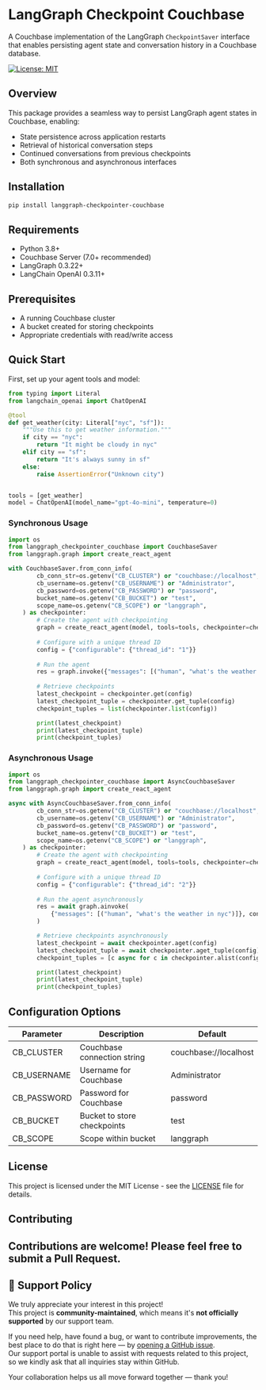 # LangGraph Checkpoint Couchbase

A Couchbase implementation of the LangGraph `CheckpointSaver` interface that enables persisting agent state and conversation history in a Couchbase database.

[![License: MIT](https://img.shields.io/badge/License-MIT-yellow.svg)](https://opensource.org/licenses/MIT)

## Overview

This package provides a seamless way to persist LangGraph agent states in Couchbase, enabling:
- State persistence across application restarts
- Retrieval of historical conversation steps
- Continued conversations from previous checkpoints
- Both synchronous and asynchronous interfaces

## Installation

```bash
pip install langgraph-checkpointer-couchbase
```

## Requirements

- Python 3.8+
- Couchbase Server (7.0+ recommended)
- LangGraph 0.3.22+
- LangChain OpenAI 0.3.11+

## Prerequisites

- A running Couchbase cluster
- A bucket created for storing checkpoints
- Appropriate credentials with read/write access

## Quick Start

First, set up your agent tools and model:

```python
from typing import Literal
from langchain_openai import ChatOpenAI

@tool
def get_weather(city: Literal["nyc", "sf"]):
    """Use this to get weather information."""
    if city == "nyc":
        return "It might be cloudy in nyc"
    elif city == "sf":
        return "It's always sunny in sf"
    else:
        raise AssertionError("Unknown city")


tools = [get_weather]
model = ChatOpenAI(model_name="gpt-4o-mini", temperature=0)
```

### Synchronous Usage

```python
import os
from langgraph_checkpointer_couchbase import CouchbaseSaver
from langgraph.graph import create_react_agent

with CouchbaseSaver.from_conn_info(
        cb_conn_str=os.getenv("CB_CLUSTER") or "couchbase://localhost",
        cb_username=os.getenv("CB_USERNAME") or "Administrator",
        cb_password=os.getenv("CB_PASSWORD") or "password",
        bucket_name=os.getenv("CB_BUCKET") or "test",
        scope_name=os.getenv("CB_SCOPE") or "langgraph",
    ) as checkpointer:
        # Create the agent with checkpointing
        graph = create_react_agent(model, tools=tools, checkpointer=checkpointer)
        
        # Configure with a unique thread ID
        config = {"configurable": {"thread_id": "1"}}
        
        # Run the agent
        res = graph.invoke({"messages": [("human", "what's the weather in sf")]}, config)
        
        # Retrieve checkpoints
        latest_checkpoint = checkpointer.get(config)
        latest_checkpoint_tuple = checkpointer.get_tuple(config)
        checkpoint_tuples = list(checkpointer.list(config))

        print(latest_checkpoint)
        print(latest_checkpoint_tuple)
        print(checkpoint_tuples)
```

### Asynchronous Usage

```python
import os
from langgraph_checkpointer_couchbase import AsyncCouchbaseSaver
from langgraph.graph import create_react_agent

async with AsyncCouchbaseSaver.from_conn_info(
        cb_conn_str=os.getenv("CB_CLUSTER") or "couchbase://localhost",
        cb_username=os.getenv("CB_USERNAME") or "Administrator",
        cb_password=os.getenv("CB_PASSWORD") or "password",
        bucket_name=os.getenv("CB_BUCKET") or "test",
        scope_name=os.getenv("CB_SCOPE") or "langgraph",
    ) as checkpointer:
        # Create the agent with checkpointing
        graph = create_react_agent(model, tools=tools, checkpointer=checkpointer)
        
        # Configure with a unique thread ID
        config = {"configurable": {"thread_id": "2"}}
        
        # Run the agent asynchronously
        res = await graph.ainvoke(
            {"messages": [("human", "what's the weather in nyc")]}, config
        )

        # Retrieve checkpoints asynchronously
        latest_checkpoint = await checkpointer.aget(config)
        latest_checkpoint_tuple = await checkpointer.aget_tuple(config)
        checkpoint_tuples = [c async for c in checkpointer.alist(config)]

        print(latest_checkpoint)
        print(latest_checkpoint_tuple)
        print(checkpoint_tuples)
```

## Configuration Options

| Parameter | Description | Default |
|-----------|-------------|---------|
| CB_CLUSTER | Couchbase connection string | couchbase://localhost |
| CB_USERNAME | Username for Couchbase | Administrator |
| CB_PASSWORD | Password for Couchbase | password |
| CB_BUCKET | Bucket to store checkpoints | test |
| CB_SCOPE | Scope within bucket | langgraph |

## License

This project is licensed under the MIT License - see the [LICENSE](LICENSE) file for details.

## Contributing

Contributions are welcome! Please feel free to submit a Pull Request.
---

## 📢 Support Policy

We truly appreciate your interest in this project!  
This project is **community-maintained**, which means it's **not officially supported** by our support team.

If you need help, have found a bug, or want to contribute improvements, the best place to do that is right here — by [opening a GitHub issue](https://github.com/Couchbase-Ecosystem/langgraph-checkpointer-couchbase/issues).  
Our support portal is unable to assist with requests related to this project, so we kindly ask that all inquiries stay within GitHub.

Your collaboration helps us all move forward together — thank you!
